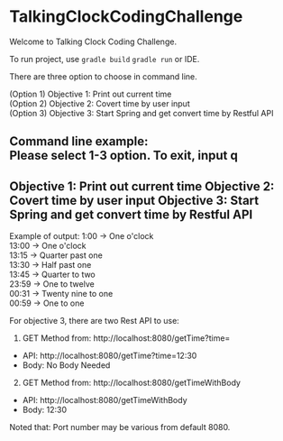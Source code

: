 
# TalkingClockCodingChallenge
Welcome to Talking Clock Coding Challenge. 

To run project, use 
  `gradle build` 
  `gradle run` or IDE.
  

There are three option to choose in command line.

(Option 1) Objective 1: Print out current time <br />
(Option 2) Objective 2: Covert time by user input <br />
(Option 3) Objective 3: Start Spring and get convert time by Restful API <br />

Command line example:<br />
Please select 1-3 option. To exit, input q <br />
-----------------------------------------------------------
Objective 1: Print out current time
Objective 2: Covert time by user input
Objective 3: Start Spring and get convert time by Restful API
-----------------------------------------------------------

Example of output:
1:00  -> One o'clock <br />
13:00 -> One o'clock <br />
13:15 -> Quarter past one <br />
13:30 -> Half past one <br />
13:45 -> Quarter to two <br />
23:59 -> One to twelve <br />
00:31 -> Twenty nine to one <br />
00:59 -> One to one <br />

For objective 3, there are two Rest API to use:
1. GET Method from: http://localhost:8080/getTime?time=<time>
  - API: http://localhost:8080/getTime?time=12:30
  - Body: No Body Needed
  
2. GET Method from: http://localhost:8080/getTimeWithBody
  - API: http://localhost:8080/getTimeWithBody
  - Body: 12:30
  
Noted that: Port number may be various from default 8080.
